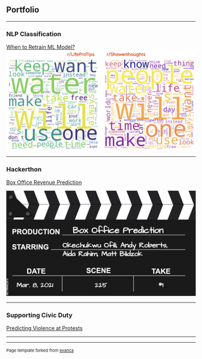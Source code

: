 ## Portfolio

---

### NLP Classification 

[When to Retrain ML Model?](https://github.com/aidarahim/Classification_Model_Retraining/tree/main/Classification_Model_Retraining)
<img src="images/Word_Cloud_both_compress.png"/>

---

### Hackerthon

[Box Office Revenue Prediction](https://github.com/aidarahim/Hackathon_Box_Office_Revene)


<img src="images/BoxOfficePreds.png"/>

---

### Supporting Civic Duty

[Predicting Violence at Protests](https://github.com/aidarahim/Predict_Protest_Violence)

---




---
<p style="font-size:11px">Page template forked from <a href="https://github.com/evanca/quick-portfolio">evanca</a></p>
<!-- Remove above link if you don't want to attibute -->
